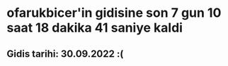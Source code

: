 # ofarukbicer'in gidisine son 7 gun 10 saat 18 dakika 41 saniye kaldi

## Gidis tarihi: 30.09.2022 :(